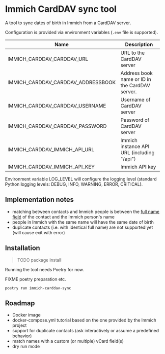 Immich CardDAV sync tool
========================

A tool to sync dates of birth in Immich from a CardDAV server.

Configuration is provided via environment variables (`.env` file is supported).

| Name                               | Description                                    |
|------------------------------------|------------------------------------------------|
| IMMICH_CARDDAV_CARDDAV_URL         | URL to the CardDAV server                      |
| IMMICH_CARDDAV_CARDDAV_ADDRESSBOOK | Address book name or ID in the CardDAV server. |
| IMMICH_CARDDAV_CARDDAV_USERNAME    | Username of CardDAV server                     |
| IMMICH_CARDDAV_CARDDAV_PASSWORD    | Password of CardDAV server                     |
| IMMICH_CARDDAV_IMMICH_API_URL      | Immich instance API URL (including "/api")     |
| IMMICH_CARDDAV_IMMICH_API_KEY      | Immich API key                                 |

Environment variable LOG_LEVEL will configure the logging level (standard Python logging levels: DEBUG, INFO, WARNING,
ERROR, CRITICAL).

## Implementation notes

* matching between contacts and Immich people is between
  the [full name field](https://datatracker.ietf.org/doc/html/rfc6350#section-6.2.1) of the contact and the Immich
  person's name
* people in Immich with the same name will have the same date of birth
* duplicate contacts (i.e. with identical full name) are not supported yet (will cause exit with error)

## Installation

> TODO package install

Running the tool needs Poetry for now.

FIXME poetry preparation etc.

```shell
poetry run immich-carddav-sync
```

## Roadmap

* Docker image
* docker-compose.yml tutorial based on the one provided by the Immich project
* support for duplicate contacts (ask interactively or assume a predefined behavior)
* match names with a custom (or multiple) vCard field(s)
* dry run mode
